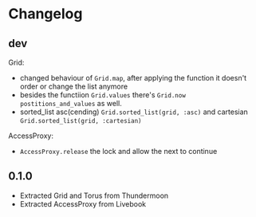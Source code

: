 # Changelog

## dev

Grid:
- changed behaviour of `Grid.map`, after applying the function it doesn't order or change the list anymore
- besides the functiion `Grid.values` there's `Grid.now postitions_and_values` as well.
- sorted_list asc(cending) `Grid.sorted_list(grid, :asc)` and cartesian `Grid.sorted_list(grid, :cartesian)`

AccessProxy:
- `AccessProxy.release` the lock and allow the next to continue

## 0.1.0

- Extracted Grid and Torus from Thundermoon
- Extracted AccessProxy from Livebook
